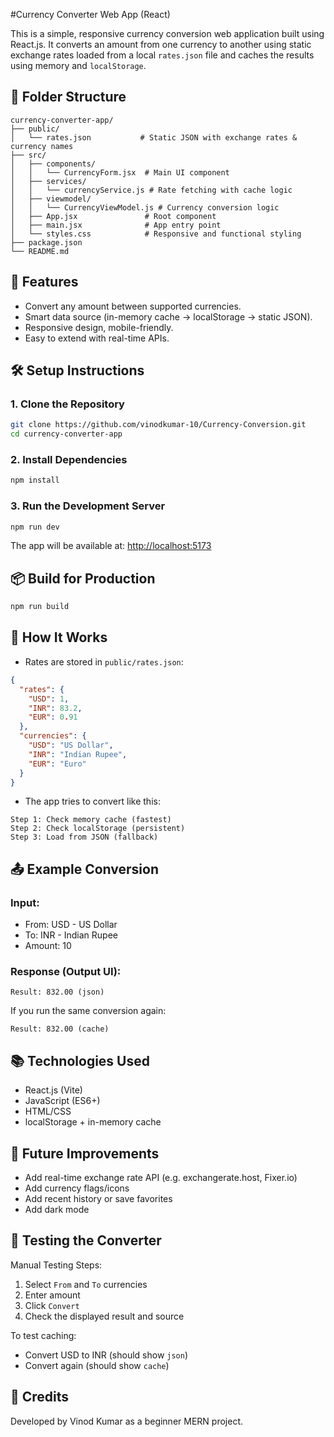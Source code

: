#Currency Converter Web App (React)

This is a simple, responsive currency conversion web application built using React.js. It converts an amount from one currency to another using static exchange rates loaded from a local `rates.json` file and caches the results using memory and `localStorage`.

## 📁 Folder Structure

```
currency-converter-app/
├── public/
│   └── rates.json           # Static JSON with exchange rates & currency names
├── src/
│   ├── components/
│   │   └── CurrencyForm.jsx  # Main UI component
│   ├── services/
│   │   └── currencyService.js # Rate fetching with cache logic
│   ├── viewmodel/
│   │   └── CurrencyViewModel.js # Currency conversion logic
│   ├── App.jsx               # Root component
│   ├── main.jsx              # App entry point
│   └── styles.css            # Responsive and functional styling
├── package.json
└── README.md
```

## 🚀 Features

- Convert any amount between supported currencies.
- Smart data source (in-memory cache → localStorage → static JSON).
- Responsive design, mobile-friendly.
- Easy to extend with real-time APIs.

## 🛠️ Setup Instructions

### 1. Clone the Repository

```bash
git clone https://github.com/vinodkumar-10/Currency-Conversion.git
cd currency-converter-app
```

### 2. Install Dependencies

```bash
npm install
```

### 3. Run the Development Server

```bash
npm run dev
```

The app will be available at: [http://localhost:5173](http://localhost:5173)

## 📦 Build for Production

```bash
npm run build
```

## 🧪 How It Works

- Rates are stored in `public/rates.json`:

```json
{
  "rates": {
    "USD": 1,
    "INR": 83.2,
    "EUR": 0.91
  },
  "currencies": {
    "USD": "US Dollar",
    "INR": "Indian Rupee",
    "EUR": "Euro"
  }
}
```

- The app tries to convert like this:

```
Step 1: Check memory cache (fastest)
Step 2: Check localStorage (persistent)
Step 3: Load from JSON (fallback)
```

## 📤 Example Conversion

### Input:

- From: USD - US Dollar
- To: INR - Indian Rupee
- Amount: 10

### Response (Output UI):

```
Result: 832.00 (json)
```

If you run the same conversion again:

```
Result: 832.00 (cache)
```

## 📚 Technologies Used

- React.js (Vite)
- JavaScript (ES6+)
- HTML/CSS
- localStorage + in-memory cache

## 🧠 Future Improvements

- Add real-time exchange rate API (e.g. exchangerate.host, Fixer.io)
- Add currency flags/icons
- Add recent history or save favorites
- Add dark mode

## 🧪 Testing the Converter

Manual Testing Steps:

1. Select `From` and `To` currencies
2. Enter amount
3. Click `Convert`
4. Check the displayed result and source

To test caching:
- Convert USD to INR (should show `json`)
- Convert again (should show `cache`)





## 🙌 Credits

Developed by Vinod Kumar as a beginner MERN project.
